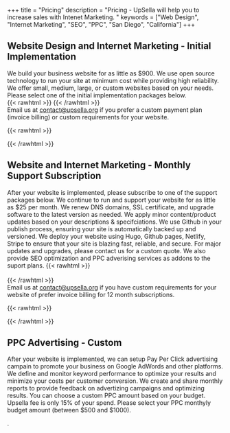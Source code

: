 +++
title = "Pricing"
description = "Pricing - UpSella will help you to increase sales with Intenet Marketing. "
keywords = ["Web Design", "Internet Marketing", "SEO", "PPC", "San Diego", "California"]
+++

## Website Design and Internet Marketing - Initial Implementation

  We build your business website for as little as $900. 
  We use open source technology to run your site at minimum cost while providing high reliability. 
  We offer small, medium, large, or custom websites based on your needs. 
  Please select one of the initial implementation packages below.  
{{< rawhtml >}}
{{< /rawhtml >}}  
  Email us at contact@upsella.org if you prefer a custom payment plan (invoice billing) or custom requirements for your website.

{{< rawhtml >}}
  <div id="pricewell-563bb39c-ce30-47ee-a9cb-e36240215559"></div><script src="https://snippet.pricewell.io/563bb39c-ce30-47ee-a9cb-e36240215559/pricewell.js" async=""></script>
{{< /rawhtml >}}  


## Website and Internet Marketing - Monthly Support Subscription

  After your website is implemented, please subscribe to one of the support packages below.
  We continue to run and support your website for as little as $25 per month. 
  We renew DNS domains, SSL certificate, and upgrade software to the latest version as needed.
  We apply minor content/product updates based on your descriptions & specifciations.
  We use Github in your publish process, ensuring your site is automatically backed up and versioned.
  We deploy your website using Hugo, Github pages, Netlify, Stripe to ensure that your site is blazing fast, reliable, and secure.
  For major updates and upgrades, please contact us for a custom quote. 
  We also provide SEO optimization and PPC adverising services as addons to the suport plans.
{{< rawhtml >}}
  <br>   
{{< /rawhtml >}}  
  Email us at contact@upsella.org if you have custom requirements for your website of prefer invoice billing for 12 month subscriptions.


{{< rawhtml >}}
<div id="pricewell-a5674410-9bb3-4444-820c-137b6aef59c7"></div><script src="https://snippet.pricewell.io/a5674410-9bb3-4444-820c-137b6aef59c7/pricewell.js" async=""></script>
{{< /rawhtml >}}  


## PPC Advertising - Custom

  After your website is implemented, we can setup Pay Per Click advertising campain to promote your business on Google AdWords and other platforms.
  We define and monitor keyword performance to optimize your results and minimize your costs per customer conversion.
  We create and share monthly reports to provide feedback on advertizing campaigns and optimizing results.
  You can choose a custom PPC amount based on your budget.  Upsella fee is only 15% of your spend.
  Please select your PPC monthyly budget amount (between $500 and $1000).

  

.
 